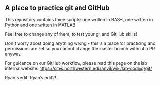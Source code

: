 A place to practice git and GitHub
--------------

This repository contains three scripts: one written in BASH, one written in Python and one written in MATLAB.

Feel free to change any of them, to test your git and GitHub skills!

Don't worry about doing anything wrong - this is a place for practicing and permissions are set so you cannot change the master branch without a PR anyway.

For guidance on our GitHub workflow, please read this page on the lab internal website:
https://sites.northwestern.edu/anvil/wiki/lab-coding/git/

Ryan's edit!
Ryan's edit2!
